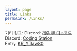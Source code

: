 ```yaml
---
layout: page
title: Links
permalink: /links/
---
```

기타 링크: 
Discord: [레우 팬 디스코드](https://discord.gg/qm5mZDMxRk)  
Discord: [Coding Station](https://discord.gg/9kFBjwzQwq)  
Entry: [KR_YTlaw80](https://playentry.org/profile/5fe53ec61dcf1906a0ac728a/project?sort=created&term=all&isOpen=all)